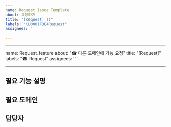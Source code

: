 ```yaml
---
name: Request Issue Template
about: 요청하기
title: "[Request] ()"
labels: "\U0001F3E4Request"
assignees: ''

---
```


---
name: Request_feature
about: "☎ 다른 도메인에 기능 요청"
title: "[Request]"
labels: "☎ Request"
assignees: ''

---

## 필요 기능 설명

## 필요 도메인

## 담당자
